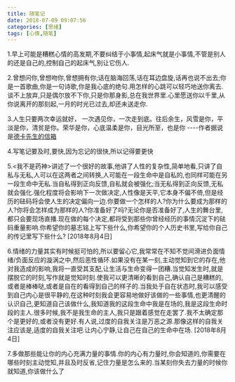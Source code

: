 ```yaml
---
title: 随笔记
date: 2018-07-09 09:07:56
categories: [思绪]
tags: [心情,随笔]
---
```

1.早上可能是糟糕心情的高发期,不要纠结于小事情,起床气就是小事情,不管是别人的还是自己的,控制自己的起床气,别让它伤人.

2.曾想问你,曾想吻你,曾想拥有你;话在脑海回荡,话在耳边盘旋,话再也说不出去;你是一首歌曲,你是一句诗歌,你是我心底的绝句.用怎样的心跳可以轻巧地送你离去.谈不上放弃,只是偶尔放不下你,只是你那身影,总在我世界里.心里愿送你以千里,从你说离开的那刻起,一月的时光已过去,却还未送走你.

3.人生只要两次幸运就好， 一次遇见你，一次走到底。往后余生，风雪是你，平淡是你，清贫是你。荣华是你，心底温柔是你，目光所至，也是你	----作者据说是[德卡先生的信箱](https://weibo.com/3163213212/EBRzU6q1r?type=comment)

4.写笔记要及时,要快,因为忘记的很快,所以记得要更快

5.<我不是药神>讲述了一个很好的故事,他讲了人性的复杂性,简单地看,只讲了自私与无私,人可以在这两者之间转换,人可能在一段生命中是自私的,也同样可能在另一段生命中无私.当自私得到正向反馈,自私就会被强化;当无私得到正向反馈,无私就会强化.强化程度将会影响下一次做决定,人性像是天平,它本身不偏不倚,但是经历的砝码将会使人生的决定偏向一边.你要做一个怎样的人?你为什么要成为那样的人?你将会怎样成为那样的人?你准备好了吗?无论你是否准备好了,人生的舞台里,都只会要现场直播.现在做的每个决定,都将受到那些你曾经经历的事情沉淀下的砝码重量影响.你希望你的墓志铭上写下些什么,你希望你的个人历史书里,写给你自己的传记里写下些什么? [2018年8月4日]

6.情绪的力量其实有时候挺可怕的,所以要留心它,我常常在不知不觉间滑进负面情绪/负面反应的漩涡之中,然后恶性循环.如果没有在某一刻,主动觉知到它的存在,他对我造成的影响,我将一直受其支配,让生活与生命变得一团糟.当觉知发生时,就是摆脱它的时刻,写作就是觉知时刻.使我可以更清晰的看到自己,确认自己是糟糕的,或者是棒棒哒,或者是自在的看得到自己的样子的.当我处于自在状态时,我可以感受到自己内心是很平静的,在这种时刻我会更容易地做好该做的一些事情,也更清醒的认识自己,更知道自己该做什么,我知道我的这段生命中我是在场的,我是这段生命时段的主人.很多时候,我不是我生命的主人,我只是跟着感觉在走罢了.我不太确定那个是更好的,或者没有更好.有人说,过度的自我关注是万恶之源.那像这样的自我关注应该是,适度的自我关注吧.让内心宁静,让自己在自己的生命中在场. [2018年8月4日]

7.多做那些能让你的内心充满力量的事情.你的内心有力量时,你会知道的,你需要在哪些时刻主动觉知,并且及时反省,记住力量是怎么来的.当某刻你失去力量的时候你就知道,你该做什么了